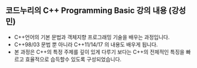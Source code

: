 ## 코드누리의 C++ Programming Basic 강의 내용 (강성민)

- C++언어의 기본 문법과 객체지향 프로그래밍 기술을 배우는 과정입니다.   
- C++98/03 문법 뿐 아니라 C++11/14/17 의 내용도 배우게 됩니다.    
- 본 과정은 C++의 특정 주제를 깊이 있게 다루기 보다는 C++의 전체적인 특징을 빠르고 효율적으로 습득할수 있도록 구성되었습니다.   
